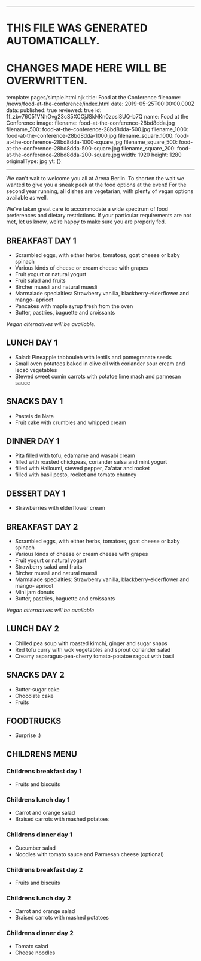 ----

# THIS FILE WAS GENERATED AUTOMATICALLY.
# CHANGES MADE HERE WILL BE OVERWRITTEN.

template: pages/simple.html.njk
title: Food at the Conference
filename: /news/food-at-the-conference/index.html
date: 2019-05-25T00:00:00.000Z
data:
  published: true
  reviewed: true
  id: 1f_zbv76C51VNhOvg23cS5XCCjJSkNKn0zpsl8UQ-b7Q
  name: Food at the Conference
  image:
    filename: food-at-the-conference-28bd8dda.jpg
    filename_500: food-at-the-conference-28bd8dda-500.jpg
    filename_1000: food-at-the-conference-28bd8dda-1000.jpg
    filename_square_1000: food-at-the-conference-28bd8dda-1000-square.jpg
    filename_square_500: food-at-the-conference-28bd8dda-500-square.jpg
    filename_square_200: food-at-the-conference-28bd8dda-200-square.jpg
    width: 1920
    height: 1280
    originalType: jpg
yt: {}

----


We can't wait to welcome you all at Arena Berlin. To shorten the wait we wanted
to give you a sneak peek at the food options at the event! For the second year
running, all dishes are vegetarian, with plenty of vegan options available as
well.


We’ve taken great care to accommodate a wide spectrum of food preferences and
dietary restrictions. If your particular requirements are not met, let us know,
we’re happy to make sure you are properly fed.


## BREAKFAST DAY 1
* Scrambled eggs, with either herbs, tomatoes, goat cheese or baby spinach
* Various kinds of cheese or cream cheese with grapes
* Fruit yogurt or natural yogurt
* Fruit salad and fruits
* Bircher muesli and natural muesli
* Marmalade specialties: Strawberry vanilla, blackberry-elderflower and mango-
apricot
* Pancakes with maple syrup fresh from the oven
* Butter, pastries, baguette and croissants

_Vegan alternatives will be available._

## LUNCH DAY 1
* Salad: Pineapple tabbouleh with lentils and pomegranate seeds
* Small oven potatoes baked in olive oil with coriander sour cream and lecsó
vegetables
* Stewed sweet cumin carrots with potatoe lime mash and parmesan sauce

## SNACKS DAY 1
* Pasteis de Nata
* Fruit cake with crumbles and whipped cream

## DINNER DAY 1
* Pita filled with tofu, edamame and wasabi cream
* filled with roasted chickpeas, coriander salsa and mint yogurt
* filled with Halloumi, stewed pepper, Za'atar and rocket
* filled with basil pesto, rocket and tomato chutney


## DESSERT DAY 1
* Strawberries with elderflower cream


## BREAKFAST  DAY 2
* Scrambled eggs, with either herbs, tomatoes, goat cheese or baby spinach
* Various kinds of cheese or cream cheese with grapes
* Fruit yogurt or natural yogurt
* Strawberry salad and fruits
* Bircher muesli and natural muesli
* Marmalade specialties: Strawberry vanilla, blackberry-elderflower and mango-
apricot
* Mini jam donuts
* Butter, pastries, baguette and croissants

_Vegan alternatives will be available_


## LUNCH DAY 2
* Chilled pea soup with roasted kimchi, ginger and sugar snaps
* Red tofu curry with wok vegetables and sprout coriander salad
* Creamy asparagus-pea-cherry tomato-potatoe ragout with basil


## SNACKS DAY 2
* Butter-sugar cake
* Chocolate cake
* Fruits


## FOODTRUCKS
- Surprise :)


## CHILDRENS MENU

### Childrens breakfast day 1
* Fruits and biscuits

### Childrens lunch day 1 
* Carrot and orange salad
* Braised carrots with mashed potatoes

### Childrens dinner day 1
* Cucumber salad
* Noodles with tomato sauce and Parmesan cheese (optional)


### Childrens breakfast day 2
* Fruits and biscuits

### Childrens lunch day 2
* Carrot and orange salad
* Braised carrots with mashed potatoes

### Childrens dinner day 2
* Tomato salad
* Cheese noodles




